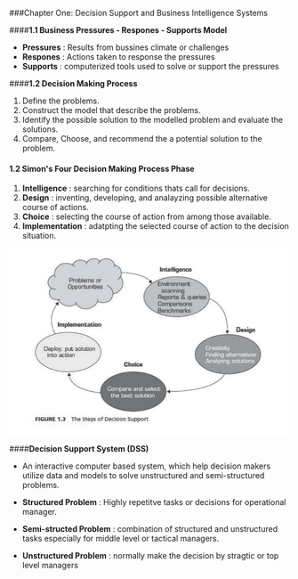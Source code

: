 ###Chapter One: Decision Support and Business Intelligence Systems

####**1.1 Business Pressures - Respones - Supports Model**

* **Pressures** : Results from bussines climate or challenges 
* **Respones** : Actions taken to response the pressures
* **Supports** : computerized tools used to solve or support the pressures

####**1.2 Decision Making Process**

1. Define the problems.
2. Construct the model that describe the problems.
3. Identify the possible solution to the modelled problem  and evaluate the solutions.
4. Compare, Choose, and recommend the a potential solution to the problem.

#### **1.2 Simon's Four Decision Making Process Phase**

1. **Intelligence** : searching for conditions thats call for decisions.
2. **Design** : inventing, developing, and analayzing possible alternative course of actions.
3. **Choice** : selecting the course of action from among those available.
4. **Implementation** : adatpting the selected course of action to the decision situation.

![Steps of Decision Support](ds.png)

####**Decision Support System (DSS)**
* An interactive computer based system, which help decision makers utilize data and models to solve unstructured and semi-structured problems.

* **Structured Problem** : Highly repetitve tasks or decisions for operational manager.
* **Semi-structed Problem** : combination of structured and unstructured tasks especially for middle level or tactical managers.
* **Unstructured Problem** : normally make the decision by stragtic or top level managers


